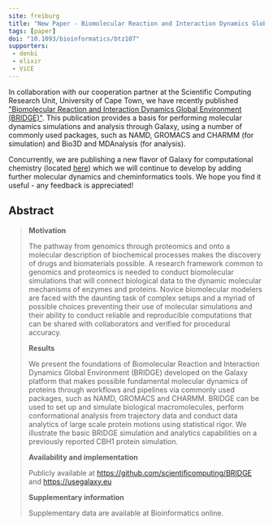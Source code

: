 ```yaml
---
site: freiburg
title: "New Paper - Biomolecular Reaction and Interaction Dynamics Global Environment (BRIDGE)"
tags: [paper]
doi: "10.1093/bioinformatics/btz107"
supporters:
 - denbi
 - elixir
 - ViCE
---
```


In collaboration with our cooperation partner at the Scientific Computing Research Unit, University of Cape Town, we have recently published ["Biomolecular Reaction and Interaction Dynamics Global Environment (BRIDGE)"](https://academic.oup.com/bioinformatics/advance-article/doi/10.1093/bioinformatics/btz107/5317160). This publication provides a basis for performing molecular dynamics simulations and analysis through Galaxy, using a number of commonly used packages, such as NAMD, GROMACS and CHARMM (for simulation) and Bio3D and MDAnalysis (for analysis).

Concurrently, we are publishing a new flavor of Galaxy for computational chemistry (located [here](https://cheminformatics.usegalaxy.eu/)) which we will continue to develop by adding further molecular dynamics and cheminformatics tools. We hope you find it useful - any feedback is appreciated!

## Abstract

>**Motivation**
>
>The pathway from genomics through proteomics and onto a molecular description of biochemical processes makes the discovery of drugs and biomaterials possible. A research framework common to genomics and proteomics is needed to conduct biomolecular simulations that will connect biological data to the dynamic molecular mechanisms of enzymes and proteins. Novice biomolecular modelers are faced with the daunting task of complex setups and a myriad of possible choices preventing their use of molecular simulations and their ability to conduct reliable and reproducible computations that can be shared with collaborators and verified for procedural accuracy.
>
>**Results**
>
>We present the foundations of Biomolecular Reaction and Interaction Dynamics Global Environment (BRIDGE) developed on the Galaxy platform that makes possible fundamental molecular dynamics of proteins through workflows and pipelines via commonly used packages, such as NAMD, GROMACS and CHARMM. BRIDGE can be used to set up and simulate biological macromolecules, perform conformational analysis from trajectory data and conduct data analytics of large scale protein motions using statistical rigor. We illustrate the basic BRIDGE simulation and analytics capabilities on a previously reported CBH1 protein simulation.
>
>**Availability and implementation**
>
>Publicly available at https://github.com/scientificomputing/BRIDGE and https://usegalaxy.eu
>
>**Supplementary information**
>
>Supplementary data are available at Bioinformatics online.

